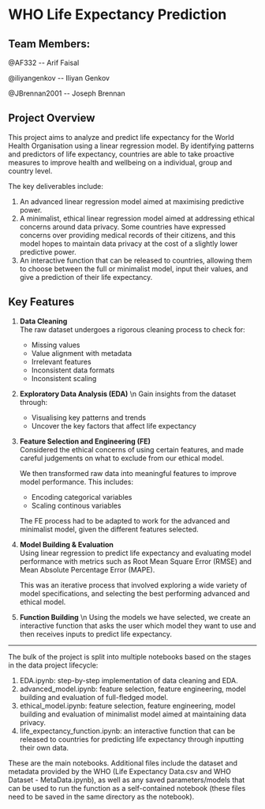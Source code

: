 # WHO Life Expectancy Prediction

## Team Members:

@AF332 -- Arif Faisal

@iliyangenkov -- Iliyan Genkov

@JBrennan2001 -- Joseph Brennan

## Project Overview

This project aims to analyze and predict life expectancy for the World Health Organisation using a linear regression model. By identifying patterns and predictors of life expectancy, countries are able to take proactive measures to improve health and wellbeing on a individual, group and country level. 

The key deliverables include:
1. An advanced linear regression model aimed at maximising predictive power. 
2. A minimalist, ethical linear regression model aimed at addressing ethical concerns around data privacy. Some countries have expressed concerns over providing medical records of their citizens, and this model hopes to maintain data privacy at the cost of a slightly lower predictive power.
3. An interactive function that can be released to countries, allowing them to choose between the full or minimalist model, input their values, and give a prediction of their life expectancy.

## Key Features

1. **Data Cleaning**  
   The raw dataset undergoes a rigorous cleaning process to check for:  
   - Missing values
   - Value alignment with metadata
   - Irrelevant features
   - Inconsistent data formats
   - Inconsistent scaling

2. **Exploratory Data Analysis (EDA)**
   \n Gain insights from the dataset through:
   - Visualising key patterns and trends
   - Uncover the key factors that affect life expectancy
 		
4. **Feature Selection and Engineering (FE)**  
   Considered the ethical concerns of using certain features, and made careful judgements on what to exclude from our ethical model.

   We then transformed raw data into meaningful features to improve model performance. This includes:  
   - Encoding categorical variables  
   - Scaling continous variables
   
   The FE process had to be adapted to work for the advanced and minimalist model, given the different features selected.

5. **Model Building & Evaluation**  
   Using linear regression to predict life expectancy and evaluating model performance with metrics such as Root Mean Square Error (RMSE) and Mean Absolute Percentage Error (MAPE).
 
   This was an iterative process that involved exploring a wide variety of model specifications, and selecting the best performing advanced and ethical model.

6. **Function Building**
   \n Using the models we have selected, we create an interactive function that asks the user which model they want to use and then receives inputs to predict life expectancy.

---

The bulk of the project is split into multiple notebooks based on the stages in the data project lifecycle:
 1. EDA.ipynb: step-by-step implementation of data cleaning and EDA.
 2. advanced_model.ipynb: feature selection, feature engineering, model building and evaluation of full-fledged model.
 3. ethical_model.ipynb: feature selection, feature engineering, model building and evaluation of minimalist model aimed at maintaining data privacy.
 4. life_expectancy_function.ipynb: an interactive function that can be released to countries for predicting life expectancy through inputting their own data.

These are the main notebooks. Additional files include the dataset and metadata provided by the WHO (Life Expectancy Data.csv and WHO Dataset - MetaData.ipynb), as well as any saved parameters/models that can be used to run the function as a self-contained notebook (these files need to be saved in the same directory as the notebook).  
 
